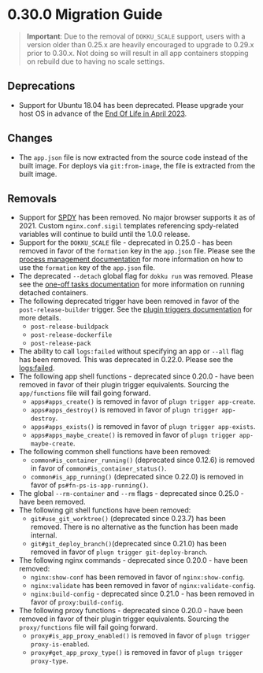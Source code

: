 # 0.30.0 Migration Guide

> **Important**: Due to the removal of `DOKKU_SCALE` support, users with a version older than 0.25.x are heavily encouraged to upgrade to 0.29.x prior to 0.30.x. Not doing so will result in all app containers stopping on rebuild due to having no scale settings.

## Deprecations

- Support for Ubuntu 18.04 has been deprecated. Please upgrade your host OS in advance of the [End Of Life in April 2023](https://wiki.ubuntu.com/BionicBeaver/ReleaseNotes).

## Changes

- The `app.json` file is now extracted from the source code instead of the built image. For deploys via `git:from-image`, the file is extracted from the built image.

## Removals

- Support for [SPDY](https://en.wikipedia.org/wiki/SPDY) has been removed. No major browser supports it as of 2021. Custom `nginx.conf.sigil` templates referencing spdy-related variables will continue to build until the 1.0.0 release.
- Support for the `DOKKU_SCALE` file - deprecated in 0.25.0 - has been removed in favor of the `formation` key in the `app.json` file. Please see the [process management documentation](/docs/processes/process-management.md#manually-managing-process-scaling) for more information on how to use the `formation` key of the `app.json` file.
- The deprecated `--detach` global flag for `dokku run` was removed. Please see the [one-off tasks documentation](/docs/processes/one-off-tasks.md#running-a-detached-container) for more information on running detached containers.
- The following deprecated trigger have been removed in favor of the `post-release-builder` trigger. See the [plugin triggers documentation](https://dokku.com/docs/development/plugin-triggers/#post-release-builder) for more details.
    - `post-release-buildpack`
    - `post-release-dockerfile`
    - `post-release-pack`
- The ability to call `logs:failed` without specifying an app or `--all` flag has been removed. This was deprecated in 0.22.0. Please see the [logs:failed](/docs/deployment/logs.md#failed-deploy-logs).
- The following app shell functions - deprecated since 0.20.0 - have been removed in favor of their plugin trigger equivalents. Sourcing the `app/functions` file will fail going forward.
    - `apps#apps_create()` is removed in favor of `plugn trigger app-create`.
    - `apps#apps_destroy()` is removed in favor of `plugn trigger app-destroy`.
    - `apps#apps_exists()` is removed in favor of `plugn trigger app-exists`.
    - `apps#apps_maybe_create()` is removed in favor of `plugn trigger app-maybe-create`.
- The following common shell functions have been removed:
    - `common#is_container_running()` (deprecated since 0.12.6) is removed in favor of `common#is_container_status()`.
    - `common#is_app_running()` (deprecated since 0.22.0) is removed in favor of `ps#fn-ps-is-app-running()`.
- The global `--rm-container` and `--rm` flags - deprecated since 0.25.0 - have been removed.
- The following git shell functions have been removed:
    - `git#use_git_worktree()` (deprecated since 0.23.7) has been removed. There is no alternative as the function has been made internal.
    - `git#git_deploy_branch()`(deprecated since 0.21.0) has been removed in favor of `plugn trigger git-deploy-branch`.
- The following nginx commands - deprecated since 0.20.0 - have been removed:
    - `nginx:show-conf` has been removed in favor of `nginx:show-config`.
    - `nginx:validate` has been removed in favor of `nginx:validate-config`.
    - `nginx:build-config` - deprecated since 0.21.0 - has been removed in favor of `proxy:build-config`.
- The following proxy functions - deprecated since 0.20.0 - have been removed in favor of their plugin trigger equivalents. Sourcing the `proxy/functions` file will fail going forward.
    - `proxy#is_app_proxy_enabled()` is removed in favor of `plugn trigger proxy-is-enabled`.
    - `proxy#get_app_proxy_type()` is removed in favor of `plugn trigger proxy-type`.
